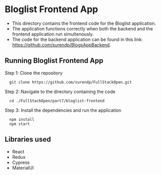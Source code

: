 # Bloglist Frontend App

- This directory contains the frontend code for the Bloglist application.
- The application functions correctly when both the backend and the frontend application run simultenously.
- The code for the backend application can be found in this link: https://github.com/surendp/BlogsAppBackend.

## Running Bloglist Frontend App

Step 1: Clone the repository

```
  git clone https://github.com/surendp/FullStackOpen.git
```

Step 2: Navigate to the directory containing the code

```
  cd ./FullStackOpen/part7/bloglist-frontend
```

Step 3: Install the dependencies and run the application

```
  npm install
  npm start
```

## Libraries used

- React
- Redux
- Cypress
- MaterialUI